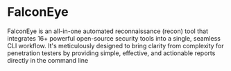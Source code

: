 # FalconEye
FalconEye is an all-in-one automated reconnaissance (recon) tool that integrates 16+ powerful open-source security tools into a single, seamless CLI workflow. It's meticulously designed to bring clarity from complexity for penetration testers by providing simple, effective, and actionable reports directly in the command line
